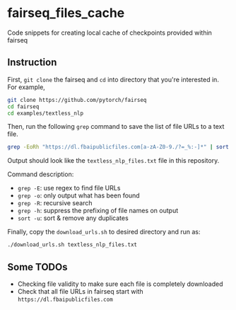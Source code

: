 # fairseq_files_cache
Code snippets for creating local cache of checkpoints provided within fairseq

## Instruction

First, `git clone` the fairseq and `cd` into directory that you're interested in. For example,
```bash
git clone https://github.com/pytorch/fairseq
cd fairseq
cd examples/textless_nlp
```

Then, run the following `grep` command to save the list of file URLs to a text file.

```bash
grep -EoRh "https://dl.fbaipublicfiles.com[a-zA-Z0-9./?=_%:-]*" | sort -u > ~/textless_nlp_files.txt
```
Output should look like the `textless_nlp_files.txt` file in this repository.

Command description:
- `grep -E`: use regex to find file URLs
- `grep -o`: only output what has been found
- `grep -R`: recursive search
- `grep -h`: suppress the prefixing of file names on output
- `sort -u`: sort & remove any duplicates

Finally, copy the `download_urls.sh` to desired directory and run as:

```bash
./download_urls.sh textless_nlp_files.txt
```

## Some TODOs

- Checking file validity to make sure each file is completely downloaded
- Check that all file URLs in fairseq start with `https://dl.fbaipublicfiles.com`
